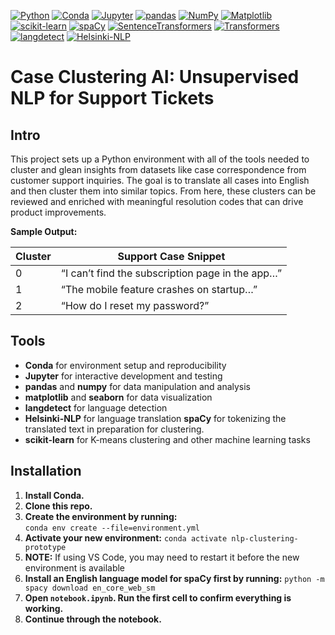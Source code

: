 [![Python](https://img.shields.io/badge/Python-3.10%2B-blue.svg)](https://www.python.org/)
[![Conda](https://img.shields.io/badge/Conda-environment-green.svg)](https://docs.conda.io/)
[![Jupyter](https://img.shields.io/badge/Jupyter-Notebook-orange.svg)](https://jupyter.org/)
[![pandas](https://img.shields.io/badge/pandas-%3E%3D1.0-blue.svg)](https://pandas.pydata.org/)
[![NumPy](https://img.shields.io/badge/NumPy-%3E%3D1.18-blue.svg)](https://numpy.org/)
[![Matplotlib](https://img.shields.io/badge/Matplotlib-%3E%3D3.0-blue.svg)](https://matplotlib.org/)
[![scikit-learn](https://img.shields.io/badge/scikit--learn-%3E%3D0.24-green.svg)](https://scikit-learn.org/)
[![spaCy](https://img.shields.io/badge/spaCy-%3E%3D3.0-purple.svg)](https://spacy.io/)
[![SentenceTransformers](https://img.shields.io/badge/Sentence--Transformers-latest-blueviolet.svg)](https://www.sbert.net/)
[![Transformers](https://img.shields.io/badge/Transformers-latest-orange.svg)](https://huggingface.co/transformers/)
[![langdetect](https://img.shields.io/badge/langdetect-latest-lightgrey.svg)](https://pypi.org/project/langdetect/)
[![Helsinki-NLP](https://img.shields.io/badge/Translation-Helsinki--NLP-red.svg)](https://github.com/Helsinki-NLP/Opus-MT)

# Case Clustering AI: Unsupervised NLP for Support Tickets

## Intro

This project sets up a Python environment with all of the tools needed to cluster and glean insights from datasets like case correspondence from customer support inquiries. The goal is to translate all cases into English and then cluster them into similar topics. From here, these clusters can be reviewed and enriched with meaningful resolution codes that can drive product improvements.

**Sample Output:**

| Cluster  | Support Case Snippet |
| ------------- | ------------- |
| 0  | “I can’t find the subscription page in the app…”  |
| 1  | “The mobile feature crashes on startup…”  |
| 2  | “How do I reset my password?” |

## Tools

* **Conda** for environment setup and reproducibility  
* **Jupyter** for interactive development and testing  
* **pandas** and **numpy** for data manipulation and analysis  
* **matplotlib** and **seaborn** for data visualization    
* **langdetect** for language detection  
* **Helsinki-NLP** for language translation
**spaCy** for tokenizing the translated text in preparation for clustering.
* **scikit-learn** for K-means clustering and other machine learning tasks

## Installation

1. **Install Conda.**
2. **Clone this repo.**
3. **Create the environment by running:**  
   `conda env create --file=environment.yml`
4. **Activate your new environment:**
   `conda activate nlp-clustering-prototype`
5. **NOTE:** If using VS Code, you may need to restart it before the new environment is available
6. **Install an English language model for spaCy first by running:**
   `python -m spacy download en_core_web_sm`
7. **Open `notebook.ipynb`. Run the first cell to confirm everything is working.**
8. **Continue through the notebook.**